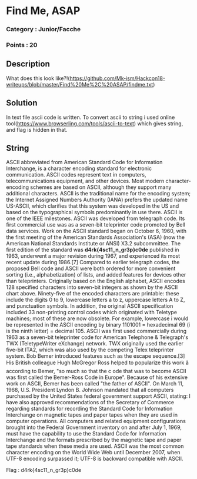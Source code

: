 # Find Me, ASAP
### Category : Junior/Facche
### Points : 20

## Description

What does this look like?!(https://github.com/Mk-ism/Hackcon18-writeups/blob/master/Find%20Me%2C%20ASAP/findme.txt)


## Solution

In text file ascii code is written.
To convert ascii to string i used online tool(https://www.browserling.com/tools/ascii-to-text) which gives string, and flag is hidden in that.

## String

ASCII abbreviated from American Standard Code for Information Interchange, is a character encoding standard for electronic communication. ASCII codes represent text in computers, telecommunications equipment, and other devices. Most modern character-encoding schemes are based on ASCII, although they support many additional characters.
ASCII is the traditional name for the encoding system; the Internet Assigned Numbers Authority (IANA) prefers the updated name US-ASCII, which clarifies that this system was developed in the US and based on the typographical symbols predominantly in use there.
ASCII is one of the IEEE milestones.
ASCII was developed from telegraph code. Its first commercial use was as a seven-bit teleprinter code promoted
by Bell data services. Work on the ASCII standard began on October 6, 1960, with the first meeting of the American Standards Association's (ASA) (now the American National Standards Institute or ANSI) X3.2 subcommittee. The first edition of the standard was **d4rk{4sc11_n_gr3p}c0de** published in 1963, underwent a major revision during 1967, and experienced its most recent update during 1986.[7] Compared to earlier telegraph codes, the proposed Bell code and ASCII were both ordered for more convenient sorting (i.e., alphabetization) of lists, and added features for devices other than teleprinters.
Originally based on the English alphabet, ASCII encodes 128 specified characters into seven-bit integers as shown by the ASCII chart above. Ninety-five of the encoded characters are printable: these include the digits 0 to 9, lowercase letters a to z, uppercase letters A to Z, and punctuation symbols. In addition, the original ASCII specification included 33 non-printing control codes which originated with Teletype machines; most of these are now obsolete.
For example, lowercase i would be represented in the ASCII encoding by binary 1101001 = hexadecimal 69 (i is the ninth letter) = decimal 105.
ASCII was first used commercially during 1963 as a seven-bit teleprinter code for American Telephone & Telegraph's TWX (TeletypeWriter eXchange) network. TWX originally used the earlier five-bit ITA2, which was also used by the competing Telex teleprinter system. Bob Bemer introduced features such as the escape sequence.[3] His British colleague Hugh McGregor Ross helped to popularize this work â according to Bemer, "so much so that the c
ode that was to become ASCII was first called the Bemer-Ross Code in Europe". Because of his extensive work on
ASCII, Bemer has been called "the father of ASCII".
On March 11, 1968, U.S. President Lyndon B. Johnson mandated that all computers purchased by the United States
federal government support ASCII, stating:
I have also approved recommendations of the Secretary of Commerce regarding standards for recording the Standard Code for Information Interchange on magnetic tapes and paper tapes when they are used in computer operations. All computers and related equipment configurations brought into the Federal Government inventory on and after
July 1, 1969, must have the capability to use the Standard Code for Information Interchange and the formats prescribed by the magnetic tape and paper tape standards when these media are used.
ASCII was the most common character encoding on the World Wide Web until December 2007, when UTF-8 encoding surpassed it; UTF-8 is backward compatible with ASCII.


Flag : d4rk{4sc11_n_gr3p}c0de
